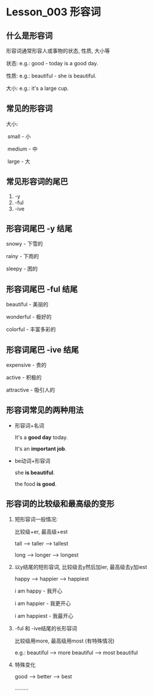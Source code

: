 # Lesson\_003 形容词

## 什么是形容词

形容词通常形容人或事物的状态, 性质, 大小等

状态: e.g.: good - today is a good day.

性质: e.g.: beautiful - she is beautiful.

大小: e.g.: it's a large cup.

## 常见的形容词

大小:

​ small - 小

​ medium - 中

​ large - 大

## 常见形容词的尾巴

1. -y
2. -ful
3. -ive

## 形容词尾巴 -y 结尾

snowy - 下雪的

rainy - 下雨的

sleepy - 困的

## 形容词尾巴 -ful 结尾

beautiful - 美丽的

wonderful - 极好的

colorful - 丰富多彩的

## 形容词尾巴 -ive 结尾

expensive - 贵的

active - 积极的

attractive - 吸引人的

## 形容词常见的两种用法

* 形容词+名词

  It's a **good day** today.

  It's an **important job**.

* be动词+形容词

  she **is beautiful**.

  the food **is good**.

## 形容词的比较级和最高级的变形

1. 短形容词一般情况:

   比较级+er, 最高级+est

   tall --&gt; taller --&gt; tallest

   long --&gt; longer --&gt; longest

2. 以y结尾的短形容词, 比较级去y然后加ier, 最高级去y加iest

   happy --&gt; happier --&gt; happiest

   i am happy - 我开心

   i am happier - 我更开心

   i am happiest - 我最开心

3. -ful 和 -ive结尾的长形容词

   比较级用more, 最高级用most \(有特殊情况\)

   e.g.: beautiful --&gt; more beautiful --&gt; most beautiful

4. 特殊变化

   good --&gt; better --&gt; best

   .........

